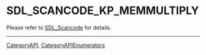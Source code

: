 # SDL_SCANCODE_KP_MEMMULTIPLY

Please refer to [SDL_Scancode](SDL_Scancode) for details.

----
[CategoryAPI](CategoryAPI), [CategoryAPIEnumerators](CategoryAPIEnumerators)


